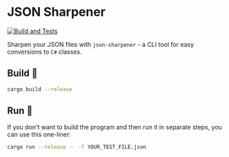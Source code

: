 # JSON Sharpener

[![Build and Tests](https://github.com/larsjuvik/json-sharpener/actions/workflows/CI.yml/badge.svg)](https://github.com/larsjuvik/json-sharpener/actions/workflows/CI.yml)

Sharpen your JSON files with `json-sharpener` - a CLI tool for easy conversions to `C#` classes.

## Build :hammer:

```bash
cargo build --release
```

## Run :rocket:

If you don't want to build the program and then run it in separate steps,
you can use this one-liner:

```bash
cargo run --release -- -f YOUR_TEST_FILE.json
```

